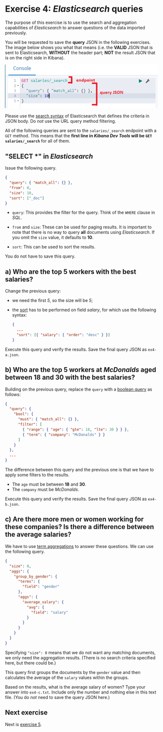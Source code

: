 # Exercise 4: _Elasticsearch_ queries

The purpose of this exercise is to use the search and aggregation capabilities of _Elasticsearch_ to answer questions of the data imported previously.

You will be requested to save the **query** JSON in the following exercises. The image below shows you what that means (i.e. the **VALID** JSON that is sent to Elasticsearch, **WITHOUT** the header part; **NOT** the result JSON that is on the right side in Kibana).

![Kibana query parts](./images/exercises/kibana-query-parts.png)

Please use the [search syntax](https://www.elastic.co/guide/en/elasticsearch/reference/current/search-request-body.html) of Elasticsearch that defines the criteria in JSON body. Do _not_ use the URL query method filtering.

All of the following queries are sent to the `salaries/_search` endpoint with a `GET` method. This means that the **first line in _Kibana Dev Tools_ will be `GET salaries/_search`** for all of them.

## "SELECT \*" in _Elasticsearch_

Issue the following query.

```json
{
  "query": { "match_all": {} },
  "from": 0,
  "size": 10,
  "sort": ["_doc"]
}
```

- `query`: This provides the filter for the query. Think of the `WHERE` clause in _SQL_.

- `from` and `size`: These can be used for paging results. It is important to note that there is no way to query **all** documents using _Elasticsearch_. If you omit the `size` value, it defaults to **10**.

- `sort`: This can be used to sort the results.

You do not have to save this query.

## a) Who are the top **5** workers with the best salaries?

Change the previous query:

- we need the first _5_, so the size will be _5_;
- the [sort](https://www.elastic.co/guide/en/elasticsearch/reference/current/search-request-body.html#_sort_values) has to be performed on field _salary_, for which use the following syntax:

  ```json
  {
    ...
    "sort": [{ "salary": { "order": "desc" } }]
  }
  ```

Execute this query and verify the results. Save the final query JSON as `ex4-a.json`.

## b) Who are the top **5** workers at _McDonalds_ aged between **18** and **30** with the best salaries?

Building on the previous query, replace the `query` with a [boolean query](https://www.elastic.co/guide/en/elasticsearch/reference/current/query-dsl-bool-query.html#query-dsl-bool-query) as follows:

```json
{
  "query": {
    "bool": {
      "must": { "match_all": {} },
      "filter": [
        { "range": { "age": { "gte": 18, "lte": 30 } } },
        { "term": { "company": "McDonalds" } }
      ]
    }
  },
  ...
}
```

The difference between this query and the previous one is that we have to apply some filters to the results.

- The `age` must be between **18** and **30**.
- The `company` must be _McDonalds_.

Execute this query and verify the results. Save the final query JSON as `ex4-b.json`.

## c) Are there more men or women working for these companies? Is there a difference between the average salaries?

We have to use [term aggregations](https://www.elastic.co/guide/en/elasticsearch/reference/current/search-aggregations-bucket-terms-aggregation.html) to answer these questions. We can use the following query.

```json
{
  "size": 0,
  "aggs": {
    "group_by_gender": {
      "terms": {
        "field": "gender"
      },
      "aggs": {
        "average_salary": {
          "avg": {
            "field": "salary"
          }
        }
      }
    }
  }
}
```

Specifying `"size": 0` means that we do not want any matching documents, we only need the aggregation results. (There is no search criteria specified here, but there could be.)

This query first groups the documents by the `gender` value and then calculates the average of the `salary` values within the groups.

Based on the results, what is the average salary of women? Type your answer into `ex4-c.txt`. Include only the number and nothing else in this text file. (You do _not_ need to save the query JSON here.)

## Next exercise

Next is [exercise 5](exercise5.md).
